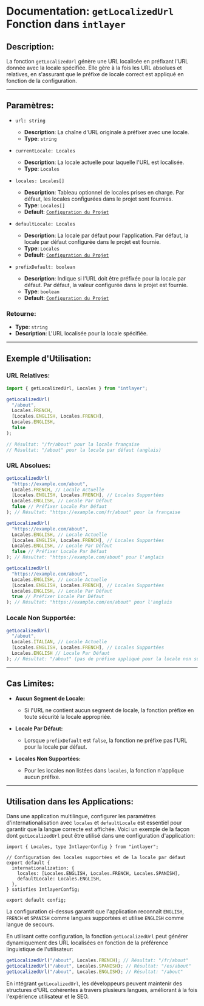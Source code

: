 # Documentation: `getLocalizedUrl` Fonction dans `intlayer`

## Description:

La fonction `getLocalizedUrl` génère une URL localisée en préfixant l'URL donnée avec la locale spécifiée. Elle gère à la fois les URL absolues et relatives, en s'assurant que le préfixe de locale correct est appliqué en fonction de la configuration.

---

## Paramètres:

- `url: string`

  - **Description**: La chaîne d'URL originale à préfixer avec une locale.
  - **Type**: `string`

- `currentLocale: Locales`

  - **Description**: La locale actuelle pour laquelle l'URL est localisée.
  - **Type**: `Locales`

- `locales: Locales[]`

  - **Description**: Tableau optionnel de locales prises en charge. Par défaut, les locales configurées dans le projet sont fournies.
  - **Type**: `Locales[]`
  - **Default**: [`Configuration du Projet`](https://github.com/aymericzip/intlayer/blob/main/docs/fr/configuration.md#middleware)

- `defaultLocale: Locales`

  - **Description**: La locale par défaut pour l'application. Par défaut, la locale par défaut configurée dans le projet est fournie.
  - **Type**: `Locales`
  - **Default**: [`Configuration du Projet`](https://github.com/aymericzip/intlayer/blob/main/docs/fr/configuration.md#middleware)

- `prefixDefault: boolean`
  - **Description**: Indique si l'URL doit être préfixée pour la locale par défaut. Par défaut, la valeur configurée dans le projet est fournie.
  - **Type**: `boolean`
  - **Default**: [`Configuration du Projet`](https://github.com/aymericzip/intlayer/blob/main/docs/fr/configuration.md#middleware)

### Retourne:

- **Type**: `string`
- **Description**: L'URL localisée pour la locale spécifiée.

---

## Exemple d'Utilisation:

### URL Relatives:

```typescript
import { getLocalizedUrl, Locales } from "intlayer";

getLocalizedUrl(
  "/about",
  Locales.FRENCH,
  [Locales.ENGLISH, Locales.FRENCH],
  Locales.ENGLISH,
  false
);

// Résultat: "/fr/about" pour la locale française
// Résultat: "/about" pour la locale par défaut (anglais)
```

### URL Absolues:

```typescript
getLocalizedUrl(
  "https://example.com/about",
  Locales.FRENCH, // Locale Actuelle
  [Locales.ENGLISH, Locales.FRENCH], // Locales Supportées
  Locales.ENGLISH, // Locale Par Défaut
  false // Préfixer Locale Par Défaut
); // Résultat: "https://example.com/fr/about" pour la française

getLocalizedUrl(
  "https://example.com/about",
  Locales.ENGLISH, // Locale Actuelle
  [Locales.ENGLISH, Locales.FRENCH], // Locales Supportées
  Locales.ENGLISH, // Locale Par Défaut
  false // Préfixer Locale Par Défaut
); // Résultat: "https://example.com/about" pour l'anglais

getLocalizedUrl(
  "https://example.com/about",
  Locales.ENGLISH, // Locale Actuelle
  [Locales.ENGLISH, Locales.FRENCH], // Locales Supportées
  Locales.ENGLISH, // Locale Par Défaut
  true // Préfixer Locale Par Défaut
); // Résultat: "https://example.com/en/about" pour l'anglais
```

### Locale Non Supportée:

```typescript
getLocalizedUrl(
  "/about",
  Locales.ITALIAN, // Locale Actuelle
  [Locales.ENGLISH, Locales.FRENCH], // Locales Supportées
  Locales.ENGLISH // Locale Par Défaut
); // Résultat: "/about" (pas de préfixe appliqué pour la locale non supportée)
```

---

## Cas Limites:

- **Aucun Segment de Locale:**

  - Si l'URL ne contient aucun segment de locale, la fonction préfixe en toute sécurité la locale appropriée.

- **Locale Par Défaut:**

  - Lorsque `prefixDefault` est `false`, la fonction ne préfixe pas l'URL pour la locale par défaut.

- **Locales Non Supportées:**
  - Pour les locales non listées dans `locales`, la fonction n'applique aucun préfixe.

---

## Utilisation dans les Applications:

Dans une application multilingue, configurer les paramètres d'internationalisation avec `locales` et `defaultLocale` est essentiel pour garantir que la langue correcte est affichée. Voici un exemple de la façon dont `getLocalizedUrl` peut être utilisé dans une configuration d'application:

```tsx
import { Locales, type IntlayerConfig } from "intlayer";

// Configuration des locales supportées et de la locale par défaut
export default {
  internationalization: {
    locales: [Locales.ENGLISH, Locales.FRENCH, Locales.SPANISH],
    defaultLocale: Locales.ENGLISH,
  },
} satisfies IntlayerConfig;

export default config;
```

La configuration ci-dessus garantit que l'application reconnaît `ENGLISH`, `FRENCH` et `SPANISH` comme langues supportées et utilise `ENGLISH` comme langue de secours.

En utilisant cette configuration, la fonction `getLocalizedUrl` peut générer dynamiquement des URL localisées en fonction de la préférence linguistique de l'utilisateur:

```typescript
getLocalizedUrl("/about", Locales.FRENCH); // Résultat: "/fr/about"
getLocalizedUrl("/about", Locales.SPANISH); // Résultat: "/es/about"
getLocalizedUrl("/about", Locales.ENGLISH); // Résultat: "/about"
```

En intégrant `getLocalizedUrl`, les développeurs peuvent maintenir des structures d'URL cohérentes à travers plusieurs langues, améliorant à la fois l'expérience utilisateur et le SEO.
